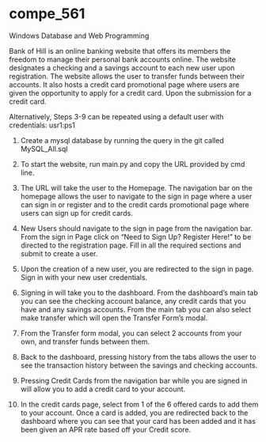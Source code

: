 # compe_561
Windows Database and Web Programming

Bank of Hill is an online banking website that offers its members the freedom to manage their personal bank accounts online. The website designates a checking and a savings account to each new user upon registration. The website allows the user to transfer funds between their accounts. It also hosts a credit card promotional page where users are given the opportunity to apply for a credit card. Upon the submission for a credit card.

Alternatively, Steps 3-9 can be repeated using a default user with credentials:  usr1:ps1
1.	Create a mysql database by running the query in the git called MySQL_All.sql

2.	To start the website, run main.py and copy the URL provided by cmd line.

3.	The URL will take the user to the Homepage. The navigation bar on the homepage allows the user to navigate to the sign in page where a user can sign in or register and to the credit cards promotional page where users can sign up for credit cards. 

4.	New Users should navigate to the sign in page from the navigation bar. From the sign in Page click on “Need to Sign Up? Register Here!” to be directed to the registration page. Fill in all the required sections and submit to create a user. 

5.	Upon the creation of a new user, you are redirected to the sign in page. Sign in with your new user credentials.

6.	Signing in will take you to the dashboard. From the dashboard’s main tab you can see the checking account balance, any  credit cards that you have and any savings accounts. From the main tab you can also select make transfer which will open the Transfer Form’s modal.

7.	From the Transfer form modal, you can select 2 accounts from your own, and transfer funds between them.

8.	Back to the dashboard, pressing history from the tabs allows the user to see the transaction history between the savings and checking accounts.

9.	Pressing Credit Cards from the navigation bar while you are signed in will allow you to add a credit card to your account.


10.	In the credit cards page, select from 1 of the 6 offered cards to add them to your account.
Once a card is added, you are redirected back to the dashboard where you can see that your card has been added and it has been given an APR rate based off your Credit score.
